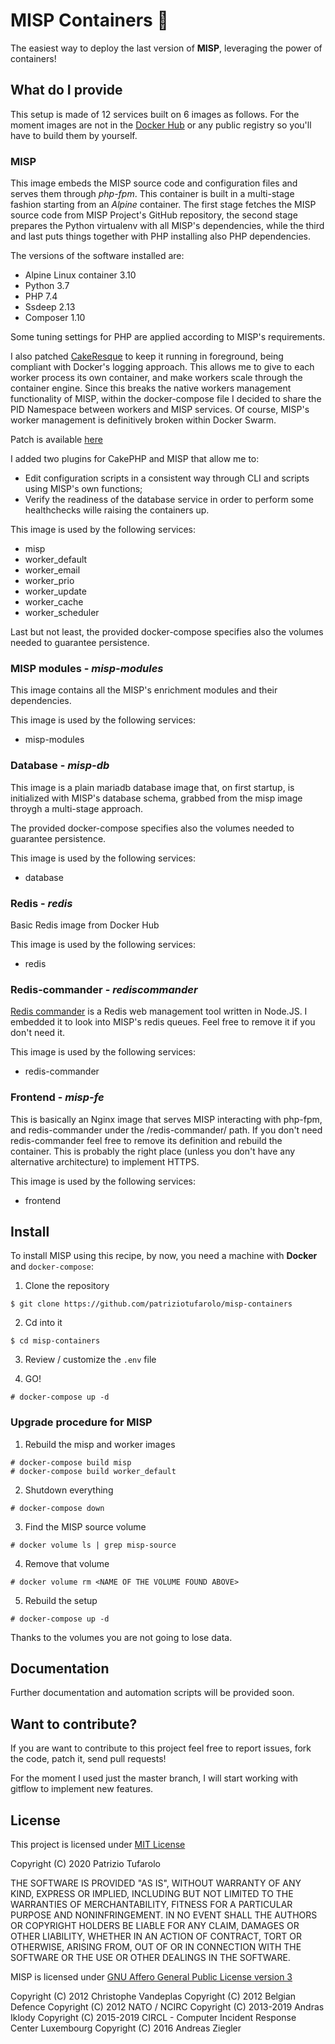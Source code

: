 # MISP Containers 🐋

The easiest way to deploy the last version of **MISP**, leveraging the power of containers!

## What do I provide

This setup is made of 12 services built on 6 images as follows.
For the moment images are not in the [Docker Hub](https://hub.docker.com/) or any public registry so you'll have to build them by yourself.

### MISP
This image embeds the MISP source code and configuration files and serves them through *php-fpm*. This container is built in a multi-stage fashion starting from an *Alpine* container.
The first stage fetches the MISP source code from MISP Project's GitHub repository, the second stage prepares the Python virtualenv with all MISP's dependencies, while the third and last puts things together with PHP installing also PHP dependencies.

The versions of the software installed are:

- Alpine Linux container 3.10
- Python 3.7
- PHP 7.4
- Ssdeep 2.13
- Composer 1.10

Some tuning settings for PHP are applied according to MISP's requirements.

I also patched [CakeResque](https://cakeresque.kamisama.me/) to keep it running in foreground, being compliant with Docker's logging approach.
This allows me to give to each worker process its own container, and make workers scale through the container engine.
Since this breaks the native workers management functionality of MISP, within the docker-compose file I decided to share the PID Namespace between workers and MISP services.
Of course, MISP's worker management is definitively broken within Docker Swarm.

Patch is available [here](https://github.com/patriziotufarolo/misp-containers/blob/master/misp/01-cakeresque.patch)

I added two plugins for CakePHP and MISP that allow me to:

- Edit configuration scripts in a consistent way through CLI and scripts using MISP's own functions;
- Verify the readiness of the database service in order to perform some healthchecks wille raising the containers up.

This image is used by the following services:

- misp 
- worker\_default
- worker\_email
- worker\_prio
- worker\_update
- worker\_cache
- worker\_scheduler

Last but not least, the provided docker-compose specifies also the volumes needed to guarantee persistence.

### MISP modules - *misp-modules*
This image contains all the MISP's enrichment modules and their dependencies.

This image is used by the following services:

- misp-modules

### Database - *misp-db*
This image is a plain mariadb database image that, on first startup, is initialized with MISP's database schema, grabbed from the misp image throygh a multi-stage approach.

The provided docker-compose specifies also the volumes needed to guarantee persistence.

This image is used by the following services:

- database

### Redis - *redis*
Basic Redis image from Docker Hub

This image is used by the following services:

- redis

### Redis-commander - *rediscommander*
[Redis commander](https://github.com/joeferner/redis-commander) is a Redis web management tool written in Node.JS. I embedded it to look into MISP's redis queues. Feel free to remove it if you don't need it. 

This image is used by the following services:

- redis-commander

### Frontend - *misp-fe*
This is basically an Nginx image that serves MISP interacting with php-fpm, and redis-commander under the /redis-commander/ path. 
If you don't need redis-commander feel free to remove its definition and rebuild the container.
This is probably the right place (unless you don't have any alternative architecture) to implement HTTPS.

This image is used by the following services:

- frontend 

## Install
To install MISP using this recipe, by now, you need a machine with **Docker**  and `docker-compose`:

1) Clone the repository

```
$ git clone https://github.com/patriziotufarolo/misp-containers
```

2) Cd into it

```
$ cd misp-containers
```

3) Review / customize the `.env` file

4) GO!

```
# docker-compose up -d
```
### Upgrade procedure for MISP

1) Rebuild the misp and worker images

```
# docker-compose build misp
# docker-compose build worker_default
```

2) Shutdown everything
```
# docker-compose down
```

3) Find the MISP source volume

```
# docker volume ls | grep misp-source
```

4) Remove that volume
```
# docker volume rm <NAME OF THE VOLUME FOUND ABOVE>
```

5) Rebuild the setup
```
# docker-compose up -d
```

Thanks to the volumes you are not going to lose data.

## Documentation

Further documentation and automation scripts will be provided soon.

## Want to contribute?

If you are want to contribute to this project feel free to report issues, fork the code, patch it, send pull requests!

For the moment I used just the master branch, I will start working with gitflow to implement new features.

## License

This project is licensed under [MIT License](https://opensource.org/licenses/MIT)

Copyright (C) 2020 Patrizio Tufarolo

THE SOFTWARE IS PROVIDED "AS IS", WITHOUT WARRANTY OF ANY KIND, EXPRESS OR IMPLIED, INCLUDING BUT NOT LIMITED TO THE WARRANTIES OF MERCHANTABILITY, FITNESS FOR A PARTICULAR PURPOSE AND NONINFRINGEMENT. IN NO EVENT SHALL THE AUTHORS OR COPYRIGHT HOLDERS BE LIABLE FOR ANY CLAIM, DAMAGES OR OTHER LIABILITY, WHETHER IN AN ACTION OF CONTRACT, TORT OR OTHERWISE, ARISING FROM, OUT OF OR IN CONNECTION WITH THE SOFTWARE OR THE USE OR OTHER DEALINGS IN THE SOFTWARE.

MISP is licensed under [GNU Affero General Public License version 3](http://www.gnu.org/licenses/agpl-3.0.html)

Copyright (C) 2012 Christophe Vandeplas
Copyright (C) 2012 Belgian Defence
Copyright (C) 2012 NATO / NCIRC
Copyright (C) 2013-2019 Andras Iklody
Copyright (C) 2015-2019 CIRCL - Computer Incident Response Center Luxembourg
Copyright (C) 2016 Andreas Ziegler
